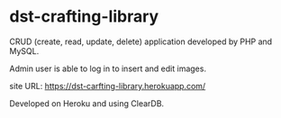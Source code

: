 # dst-crafting-library
CRUD (create, read, update, delete) application developed by PHP and MySQL.

Admin user is able to log in to insert and edit images.

site URL: https://dst-carfting-library.herokuapp.com/

Developed on Heroku and using ClearDB.
